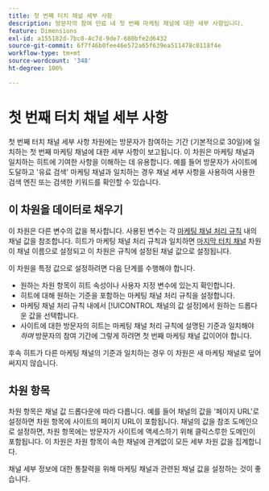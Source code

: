 ```yaml
---
title: 첫 번째 터치 채널 세부 사항
description: 방문자의 참여 만료 내 첫 번째 마케팅 채널에 대한 세부 사항입니다.
feature: Dimensions
exl-id: a155182d-7bc0-4c7d-9de7-680bfe2d6432
source-git-commit: 6f7f46b0fee46e572a65f639ea511478c0118f4e
workflow-type: tm+mt
source-wordcount: '348'
ht-degree: 100%

---
```


# 첫 번째 터치 채널 세부 사항

첫 번째 터치 채널 세부 사항 차원에는 방문자가 참여하는 기간 (기본적으로 30일)에 일치하는 첫 번째 마케팅 채널에 대한 세부 사항이 보고됩니다. 이 차원은 마케팅 채널과 일치하는 히트에 기여한 사항을 이해하는 데 유용합니다. 예를 들어 방문자가 사이트에 도달하고 &#39;유료 검색&#39; 마케팅 채널과 일치하는 경우 채널 세부 사항을 사용하여 사용한 검색 엔진 또는 검색한 키워드를 확인할 수 있습니다.

## 이 차원을 데이터로 채우기

이 차원은 다른 변수의 값을 복사합니다. 사용된 변수는 각 [마케팅 채널 처리 규칙](/help/admin/admin/c-manage-report-suites/c-edit-report-suites/marketing-channels-admin.md) 내의 채널 값을 참조합니다. 히트가 마케팅 채널 처리 규칙과 일치하면 [마지막 터치 채널](last-touch-channel.md) 차원이 채널 이름으로 설정되고 이 차원은 규칙에 설정된 채널 값으로 설정됩니다.

이 차원을 특정 값으로 설정하려면 다음 단계를 수행해야 합니다.

* 원하는 차원 항목이 히트 속성이나 사용자 지정 변수에 있는지 확인합니다.
* 히트에 대해 원하는 기준을 포함하는 마케팅 채널 처리 규칙을 설정합니다.
* 마케팅 채널 처리 규칙 내에서 [!UICONTROL 채널의 값 설정]에서 원하는 드롭다운 값을 선택합니다.
* 사이트에 대한 방문자의 히트는 마케팅 채널 처리 규칙에 설명된 기준과 일치해야 _하며_ 방문자의 참여 기간에 그렇게 하려면 첫 번째 마케팅 채널 값이어야 합니다.

후속 히트가 다른 마케팅 채널의 기준과 일치하는 경우 이 차원은 새 마케팅 채널로 덮어써지지 않습니다.

## 차원 항목

차원 항목은 채널 값 드롭다운에 따라 다릅니다. 예를 들어 채널의 값을 &#39;페이지 URL&#39;로 설정하면 차원 항목에 사이트의 페이지 URL이 포함됩니다. 채널의 값을 참조 도메인으로 설정하면, 차원 항목에는 방문자가 사이트에 액세스하기 위해 클릭스루한 도메인이 포함됩니다. 이 차원은 차원 항목이 속한 채널에 관계없이 모든 세부 차원 값을 집계합니다.

채널 세부 정보에 대한 통찰력을 위해 마케팅 채널과 관련된 채널 값을 설정하는 것이 좋습니다.
